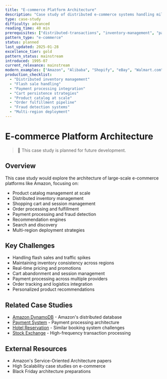 ```yaml
---
title: "E-commerce Platform Architecture"
description: "Case study of distributed e-commerce systems handling millions of transactions"
type: case-study
difficulty: advanced
reading_time: 40 min
prerequisites: ["distributed-transactions", "inventory-management", "payment-systems", "caching"]
pattern_type: "e-commerce"
status: planned
last_updated: 2025-01-28
excellence_tier: gold
pattern_status: mainstream
introduced: 1995-07
current_relevance: mainstream
modern_examples: ["Amazon", "Alibaba", "Shopify", "eBay", "Walmart.com"]
production_checklist:
  - "Distributed inventory management"
  - "Flash sale handling"
  - "Payment processing integration"
  - "Cart persistence strategies"
  - "Product catalog at scale"
  - "Order fulfillment pipeline"
  - "Fraud detection systems"
  - "Multi-region deployment"
---
```


# E-commerce Platform Architecture

> 🚧 This case study is planned for future development.

## Overview
This case study would explore the architecture of large-scale e-commerce platforms like Amazon, focusing on:
- Product catalog management at scale
- Distributed inventory management
- Shopping cart and session management
- Order processing and fulfillment
- Payment processing and fraud detection
- Recommendation engines
- Search and discovery
- Multi-region deployment strategies

## Key Challenges
- Handling flash sales and traffic spikes
- Maintaining inventory consistency across regions
- Real-time pricing and promotions
- Cart abandonment and session management
- Payment processing across multiple providers
- Order tracking and logistics integration
- Personalized product recommendations

## Related Case Studies
- [Amazon DynamoDB](amazon-dynamo.md) - Amazon's distributed database
- [Payment System](payment-system.md) - Payment processing architecture
- [Hotel Reservation](hotel-reservation.md) - Similar booking system challenges
- [Stock Exchange](stock-exchange.md) - High-frequency transaction processing

## External Resources
- Amazon's Service-Oriented Architecture papers
- High Scalability case studies on e-commerce
- Black Friday architecture preparations